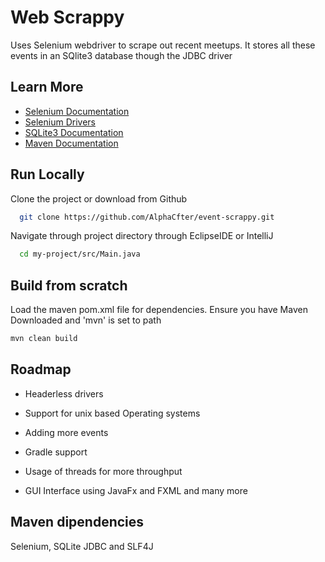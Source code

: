 
# Web Scrappy

Uses Selenium webdriver to scrape out recent meetups. It stores all these events in an SQlite3 database though the JDBC driver


## Learn More

 - [Selenium Documentation](https://www.selenium.dev/documentation/webdriver/)
 - [Selenium Drivers](https://www.selenium.dev/documentation/webdriver/drivers/)
 - [SQLite3 Documentation](https://www.sqlite.org/docs.html)
- [Maven Documentation](https://maven.apache.org/guides/index.html)


## Run Locally

Clone the project or download from Github

```bash
  git clone https://github.com/AlphaCfter/event-scrappy.git
```

Navigate through project directory through EclipseIDE or IntelliJ

```bash
  cd my-project/src/Main.java
```
## Build from scratch

Load the maven pom.xml file for dependencies. Ensure you have Maven Downloaded and 'mvn' is set to path
``` bash
mvn clean build
```





## Roadmap

- Headerless drivers

- Support for unix based Operating systems

- Adding more events

- Gradle support

- Usage of threads for more throughput

- GUI Interface using JavaFx and FXML and many more


## Maven dipendencies

 Selenium, SQLite JDBC and SLF4J


